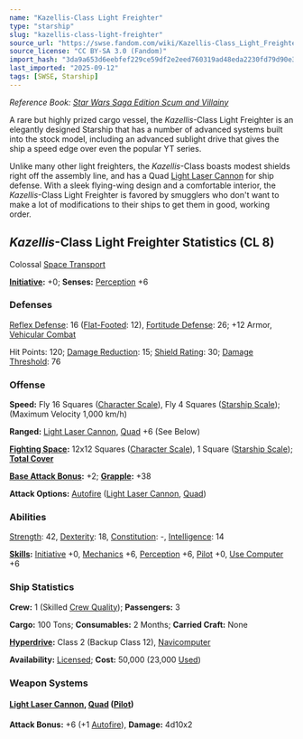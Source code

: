 ```yaml
---
name: "Kazellis-Class Light Freighter"
type: "starship"
slug: "kazellis-class-light-freighter"
source_url: "https://swse.fandom.com/wiki/Kazellis-Class_Light_Freighter"
source_license: "CC BY-SA 3.0 (Fandom)"
import_hash: "3da9a653d6eebfef229ce59df2e2eed760319ad48eda2230fd79d90e323f8f2b"
last_imported: "2025-09-12"
tags: [SWSE, Starship]
---
```

*Reference Book: [Star Wars Saga Edition Scum and Villainy](https://swse.fandom.com/wiki/Star_Wars_Saga_Edition_Scum_and_Villainy)*

A rare but highly prized cargo vessel, the *Kazellis*-Class Light Freighter is an elegantly designed Starship that has a number of advanced systems built into the stock model, including an advanced sublight drive that gives the ship a speed edge over even the popular YT series. 

Unlike many other light freighters, the *Kazellis*-Class boasts modest shields right off the assembly line, and has a Quad [Light Laser Cannon](https://swse.fandom.com/wiki/Light_Laser_Cannon) for ship defense. With a sleek flying-wing design and a comfortable interior, the *Kazellis*-Class Light Freighter is favored by smugglers who don't want to make a lot of modifications to their ships to get them in good, working order. 
## *Kazellis*-Class Light Freighter Statistics (CL 8)
Colossal [Space Transport](https://swse.fandom.com/wiki/Space_Transport)

**[Initiative](https://swse.fandom.com/wiki/Initiative):** +0; **Senses:** [Perception](https://swse.fandom.com/wiki/Perception) +6
### Defenses
[Reflex Defense](https://swse.fandom.com/wiki/Reflex_Defense_(Vehicles)): 16 ([Flat-Footed](https://swse.fandom.com/wiki/Flat-Footed): 12), [Fortitude Defense](https://swse.fandom.com/wiki/Fortitude_Defense_(Vehicles)): 26; +12 Armor, [Vehicular Combat](https://swse.fandom.com/wiki/Vehicular_Combat)

Hit Points: 120; [Damage Reduction](https://swse.fandom.com/wiki/Damage_Reduction): 15; [Shield Rating](https://swse.fandom.com/wiki/Shield_Rating): 30; [Damage Threshold](https://swse.fandom.com/wiki/Damage_Threshold_(Vehicles)): 76
### Offense
**Speed:** Fly 16 Squares ([Character Scale](https://swse.fandom.com/wiki/Character_Scale)), Fly 4 Squares ([Starship Scale](https://swse.fandom.com/wiki/Starship_Scale)); (Maximum Velocity 1,000 km/h)

**Ranged:** [Light Laser Cannon](https://swse.fandom.com/wiki/Light_Laser_Cannon), [Quad](https://swse.fandom.com/wiki/Quad) +6 (See Below)

**[Fighting Space](https://swse.fandom.com/wiki/Fighting_Space):** 12x12 Squares ([Character Scale](https://swse.fandom.com/wiki/Character_Scale)), 1 Square ([Starship Scale](https://swse.fandom.com/wiki/Starship_Scale)); **[Total Cover](https://swse.fandom.com/wiki/Total_Cover)**

**[Base Attack Bonus](https://swse.fandom.com/wiki/Base_Attack_Bonus):** +2; **[Grapple](https://swse.fandom.com/wiki/Grapple):** +38

**Attack Options:** [Autofire](https://swse.fandom.com/wiki/Autofire_(Vehicle_Combat)) ([Light Laser Cannon](https://swse.fandom.com/wiki/Light_Laser_Cannon), [Quad](https://swse.fandom.com/wiki/Quad))
### Abilities
[Strength](https://swse.fandom.com/wiki/Strength): 42, [Dexterity](https://swse.fandom.com/wiki/Dexterity): 18, [Constitution](https://swse.fandom.com/wiki/Constitution): -, [Intelligence](https://swse.fandom.com/wiki/Intelligence): 14

**[Skills](https://swse.fandom.com/wiki/Skills):** [Initiative](https://swse.fandom.com/wiki/Initiative) +0, [Mechanics](https://swse.fandom.com/wiki/Mechanics) +6, [Perception](https://swse.fandom.com/wiki/Perception) +6, [Pilot](https://swse.fandom.com/wiki/Pilot) +0, [Use Computer](https://swse.fandom.com/wiki/Use_Computer) +6
### Ship Statistics
**Crew:** 1 (Skilled [Crew Quality](https://swse.fandom.com/wiki/Crew_Quality)); **Passengers:** 3

**Cargo:** 100 Tons; **Consumables:** 2 Months; **Carried Craft:** None

**[Hyperdrive](https://swse.fandom.com/wiki/Hyperdrive):** Class 2 (Backup Class 12), [Navicomputer](https://swse.fandom.com/wiki/Navicomputer)

**Availability:** [Licensed](https://swse.fandom.com/wiki/Licensed); **Cost:** 50,000 (23,000 [Used](https://swse.fandom.com/wiki/Used))
### Weapon Systems
#### **[Light Laser Cannon](https://swse.fandom.com/wiki/Light_Laser_Cannon), [Quad](https://swse.fandom.com/wiki/Quad) ([Pilot](https://swse.fandom.com/wiki/Pilot_(Vehicle_Combat)))**
**Attack Bonus:** +6 (+1 [Autofire](https://swse.fandom.com/wiki/Autofire_(Vehicle_Combat))), **Damage:** 4d10x2
